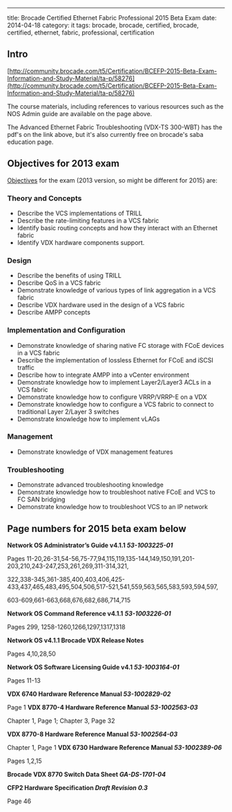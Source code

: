 ---
title: Brocade Certified Ethernet Fabric Professional 2015 Beta Exam
date: 2014-04-18
category: it
tags: brocade, brocade, certified, brocade, certified, ethernet, fabric, professional, certification

## Intro

[http://community.brocade.com/t5/Certification/BCEFP-2015-Beta-Exam-Information-and-Study-Material/ta-p/58276](http://community.brocade.com/t5/Certification/BCEFP-2015-Beta-Exam-Information-and-Study-Material/ta-p/58276)

The course materials, including references to various resources such as the NOS Admin guide are available on the page above.

The Advanced Ethernet Fabric Troubleshooting (VDX-TS 300-WBT) has the pdf's on the link above, but it's also currently free on brocade's saba education page.

## Objectives for 2013 exam

[Objectives](http://www.brocade.com/education/certification-accreditation/certified-ethernet-fabric-professional/index.page "on brocade.com") for the exam (2013 version, so might be different for 2015) are:

### Theory and Concepts

- Describe the VCS implementations of TRILL
- Describe the rate-limiting features in a VCS fabric
- Identify basic routing concepts and how they interact with an Ethernet fabric
- Identify VDX hardware components support.

### Design

- Describe the benefits of using TRILL
- Describe QoS in a VCS fabric
- Demonstrate knowledge of various types of link aggregation in a VCS fabric
- Describe VDX hardware used in the design of a VCS fabric
- Describe AMPP concepts

### Implementation and Configuration

- Demonstrate knowledge of sharing native FC storage with FCoE devices in a VCS fabric
- Describe the implementation of lossless Ethernet for FCoE and iSCSI traffic
- Describe how to integrate AMPP into a vCenter environment
- Demonstrate knowledge how to implement Layer2/Layer3 ACLs in a VCS fabric
- Demonstrate knowledge how to configure VRRP/VRRP-E on a VDX
- Demonstrate knowledge how to configure a VCS fabric to connect to traditional Layer 2/Layer 3 switches
- Demonstrate knowledge how to implement vLAGs

### Management

- Demonstrate knowledge of VDX management features

### Troubleshooting

- Demonstrate advanced troubleshooting knowledge
- Demonstrate knowledge how to troubleshoot native FCoE and VCS to FC SAN bridging
- Demonstrate knowledge how to troubleshoot VCS to an IP network

## Page numbers for 2015 beta exam below

**Network OS Administrator’s Guide v4.1.1 _53-1003225-01_**

Pages 11-20,26-31,54-56,75-77,94,115,119,135-144,149,150,191,201-203,210,243-247,253,261,269,311-314,321,

322,338-345,361-385,400,403,406,425-433,437,465,483,495,504,506,517-521,541,559,563,565,583,593,594,597,

603-609,661-663,668,676,682,686,714,715

**Network OS Command Reference v4.1.1** **_53-1003226-01_**

Pages 299, 1258-1260,1266,1297,1317,1318

**Network OS v4.1.1 Brocade VDX Release Notes**

Pages 4,10,28,50

**Network OS Software Licensing Guide v4.1 _53-1003164-01_**

Pages 11-13

**VDX 6740 Hardware Reference Manual _53-1002829-02_**

Page 1 **VDX 8770-4 Hardware Reference Manual _53-1002563-03_**

Chapter 1, Page 1; Chapter 3, Page 32

****VDX 8770-8 Hardware Reference Manual** _53-1002564-03_**

Chapter 1, Page 1 **VDX 6730 Hardware Reference Manual _53-1002389-06_**

Pages 1,2,15

**Brocade VDX 8770 Switch Data Sheet _GA-DS-1701-04_**

**CFP2 Hardware Specification _Draft Revision 0.3_**

Page 46
